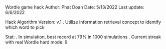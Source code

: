 Wordle game hack
Author: Phat Doan
Date: 5/13/2022
Last update: 6/6/2022

Hack Algorithm Version: v.1
    . Utilize information retrieval concept to identify which word to pick

Stat:
    . In simulation, best record at 79% in 1000 simulations
    . Current streak with real Wordle hard mode: 9
